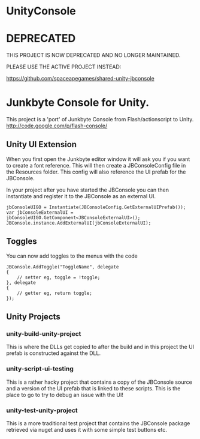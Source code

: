 UnityConsole
============

# DEPRECATED #

THIS PROJECT IS NOW DEPRECATED AND NO LONGER MAINTAINED.

PLEASE USE THE ACTIVE PROJECT INSTEAD:

https://github.com/spaceapegames/shared-unity-jbconsole


# Junkbyte Console for Unity.

This project is a 'port' of Junkbyte Console from Flash/actionscript to Unity.
http://code.google.com/p/flash-console/


## Unity UI Extension
When you first open the Junkbyte editor window it will ask you if you want to create a font reference. This will then create a JBConsoleConfig file in the Resources folder. This config will also reference the UI prefab for the JBConsole.

In your project after you have started the JBConsole you can then instantiate and register it to the JBConsole as an external UI.
```
jbConsoleUIGO = Instantiate(JBConsoleConfig.GetExternalUIPrefab());
var jbConsoleExternalUI = jbConsoleUIGO.GetComponent<JBConsoleExternalUI>();
JBConsole.instance.AddExternalUI(jbConsoleExternalUI);
```

## Toggles
You can now add toggles to the menus with the code
```
JBConsole.AddToggle("ToggleName", delegate
{
    // setter eg, toggle = !toggle;
}, delegate
{
    // getter eg, return toggle;
});
```

## Unity Projects
### unity-build-unity-project
This is where the DLLs get copied to after the build and in this project the UI prefab is constructed against the DLL.
### unity-script-ui-testing
This is a rather hacky project that contains a copy of the JBConsole source and a version of the UI prefab that is linked to these scripts. This is the place to go to try to debug an issue with the UI!
### unity-test-unity-project
This is a more traditional test project that contains the JBConsole package retrieved via nuget and uses it with some simple test buttons etc.
